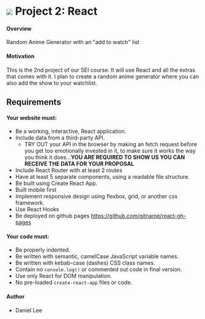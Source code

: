 # ![](https://ga-dash.s3.amazonaws.com/production/assets/logo-9f88ae6c9c3871690e33280fcf557f33.png) Project 2: React

#### Overview

Random Anime Generator with an "add to watch" list


#### Motivation
This is the 2nd project of our SEI course.  It will use React and all the extras that comes with it.  I plan to create a random anime generator where you can also add the show to your watchlist.

## Requirements

#### Your website must:

- Be a working, interactive, React application.
- Include data from a third-party API.
  - TRY OUT your API in the browser by making an fetch request before you get too emotionally invested in it, to make sure it works the way you think it does...**YOU ARE REQUIRED TO SHOW US YOU CAN RECEIVE THE DATA FOR YOUR PROPOSAL**
- Include React Router with at least 2 routes
- Have at least 5 separate components, using a readable file structure.
- Be built using Create React App.
- Built mobile first
- Implement responsive design using flexbox, grid, or another css framework.
- Use React Hooks
- Be deployed on github pages https://github.com/gitname/react-gh-pages


#### Your code must:

- Be properly indented.
- Be written with semantic, camelCase JavaScript variable names.
- Be written with kebab-case (dashes) CSS class names.
- Contain no `console.log()` or commented out code in final version.
- Use only React for DOM manipulation.
- No pre-loaded `create-react-app` files or code.


#### Author
- Daniel Lee
